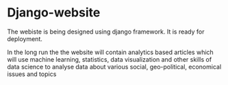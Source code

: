 # Django-website

The webiste is being designed using django framework. It is ready for deployment.

In the long run the the website  will contain analytics based articles which will use machine learning, statistics, data visualization and other skills of data science to analyse data about various social, geo-political, economical issues and topics
